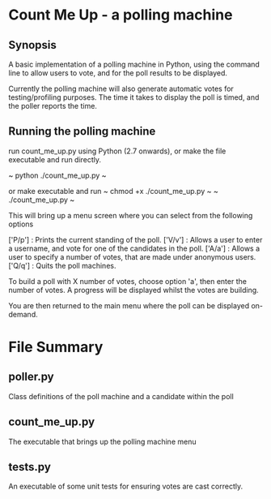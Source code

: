 # Count Me Up - a polling machine

## Synopsis

A basic implementation of a polling machine in Python, using the command line
to allow users to vote, and for the poll results to be displayed.

Currently the polling machine will also generate automatic votes for 
testing/profiling purposes. The time it takes to display the poll is timed,
and the poller reports the time. 

## Running the polling machine

run count_me_up.py using Python (2.7 onwards), or make the file 
executable and run directly.

~ python ./count_me_up.py ~

or make executable and run
~ chmod +x ./count_me_up.py ~
~ ./count_me_up.py ~

This will bring up a menu screen where you can select from the following
options

['P/p'] : Prints the current standing of the poll.
['V/v'] : Allows a user to enter a username, and vote for one of the candidates
		  in the poll.
['A/a'] : Allows a user to specify a number of votes, that are made under
		  anonymous users.
['Q/q'] : Quits the poll machines.

To build a poll with X number of votes, choose option 'a', then enter the
number of votes. A progress will be displayed whilst the votes are building.

You are then returned to the main menu where the poll can be displayed on-demand.

# File Summary

## poller.py
Class definitions of the poll machine and a candidate within the poll
## count_me_up.py
The executable that brings up the polling machine menu
## tests.py
An executable of some unit tests for ensuring votes are cast correctly.